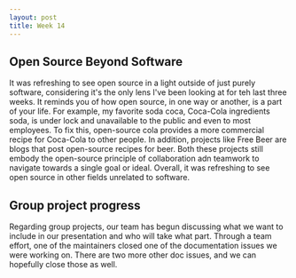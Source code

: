 ```yaml
---
layout: post
title: Week 14
---
```


## Open Source Beyond Software

It was refreshing to see open source in a light outside of just purely software, considering it's the only lens I've been looking at for teh last three weeks. It reminds you of how open source, in one way or another, is a part of your life. For example, my favorite soda coca, Coca-Cola ingredients soda, is under lock and unavailable to the public and even to most employees. To fix this, open-source cola provides a more commercial recipe for Coca-Cola to other people. 
In addition, projects like Free Beer are blogs that post open-source recipes for beer. Both these projects still embody the open-source principle of collaboration adn teamwork to navigate towards a single goal or ideal. Overall, it was refreshing to see open source in other fields unrelated to software. 

<!--more-->

## Group project progress

Regarding group projects, our team has begun discussing what we want to include in our presentation and who will take what part. Through a team effort, one of the maintainers closed one of the documentation issues we were working on. There are two more other doc issues, and we can hopefully close those as well. 